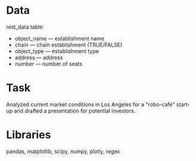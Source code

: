 # Data

rest_data table:
- object_name — establishment name
- chain — chain establishment (TRUE/FALSE)
- object_type — establishment type
- address — address
- number — number of seats

# Task

Analyzed current market conditions in Los Angeles for a "robo-café" start-up and drafted a presentation for potential investors.  

# Libraries

pandas, matplotlib, scipy,  numpy, plotly, regex
